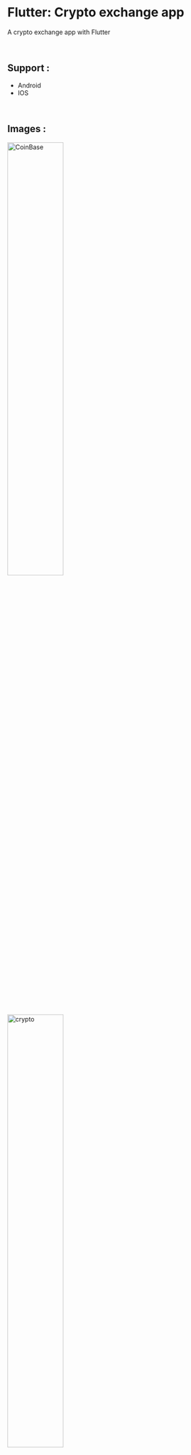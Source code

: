 # Flutter: Crypto exchange app

A crypto exchange app with Flutter

<br/>

## Support :
- Android
- IOS

<br/>

## Images :
![CoinBase](https://github.com/bardlur/Crypto_Exchange/assets/138980378/f67d423a-a6a9-46ad-a4aa-4868eb7da772)

![crypto](https://github.com/bardlur/Crypto_Exchange/assets/138980378/4cd11e88-e8d2-4535-8203-1c603ff77fdd)

<!DOCTYPE html>
<html>
<head>
    <style>
        .image-container {
            display: flex;  
        }
        img {
            width: 50%;  
            height: auto;  
        }
    </style>
</head>
<body>
    <div class="image-container">
        <img <style>width: 50%;  
            height: auto; </style> src="https://github.com/bardlur/Crypto_Exchange/assets/138980378/f67d423a-a6a9-46ad-a4aa-4868eb7da772)https://github.com/bardlur/Crypto_Exchange/assets/138980378/f67d423a-a6a9-46ad-a4aa-4868eb7da772" alt="Image 1">
        <img src="[image2.jpg](https://github.com/bardlur/Crypto_Exchange/assets/138980378/4cd11e88-e8d2-4535-8203-1c603ff77fdd)https://github.com/bardlur/Crypto_Exchange/assets/138980378/4cd11e88-e8d2-4535-8203-1c603ff77fdd" alt="Image 2">
    </div>
</body>
</html>
